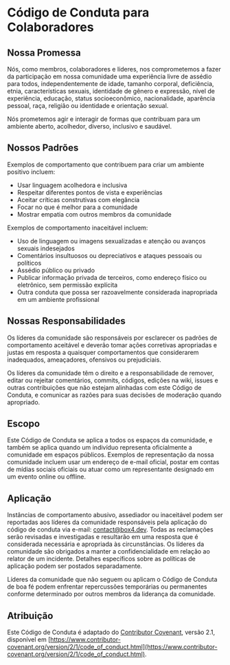 # Código de Conduta para Colaboradores

## Nossa Promessa

Nós, como membros, colaboradores e líderes, nos comprometemos a fazer da participação em nossa comunidade uma experiência livre de assédio para todos, independentemente de idade, tamanho corporal, deficiência, etnia, características sexuais, identidade de gênero e expressão, nível de experiência, educação, status socioeconômico, nacionalidade, aparência pessoal, raça, religião ou identidade e orientação sexual.

Nós prometemos agir e interagir de formas que contribuam para um ambiente aberto, acolhedor, diverso, inclusivo e saudável.

## Nossos Padrões

Exemplos de comportamento que contribuem para criar um ambiente positivo incluem:

* Usar linguagem acolhedora e inclusiva
* Respeitar diferentes pontos de vista e experiências
* Aceitar críticas construtivas com elegância
* Focar no que é melhor para a comunidade
* Mostrar empatia com outros membros da comunidade

Exemplos de comportamento inaceitável incluem:

* Uso de linguagem ou imagens sexualizadas e atenção ou avanços sexuais indesejados
* Comentários insultuosos ou depreciativos e ataques pessoais ou políticos
* Assédio público ou privado
* Publicar informação privada de terceiros, como endereço físico ou eletrônico, sem permissão explícita
* Outra conduta que possa ser razoavelmente considerada inapropriada em um ambiente profissional

## Nossas Responsabilidades

Os líderes da comunidade são responsáveis por esclarecer os padrões de comportamento aceitável e deverão tomar ações corretivas apropriadas e justas em resposta a quaisquer comportamentos que considerarem inadequados, ameaçadores, ofensivos ou prejudiciais.

Os líderes da comunidade têm o direito e a responsabilidade de remover, editar ou rejeitar comentários, commits, códigos, edições na wiki, issues e outras contribuições que não estejam alinhadas com este Código de Conduta, e comunicar as razões para suas decisões de moderação quando apropriado.

## Escopo

Este Código de Conduta se aplica a todos os espaços da comunidade, e também se aplica quando um indivíduo representa oficialmente a comunidade em espaços públicos. Exemplos de representação da nossa comunidade incluem usar um endereço de e-mail oficial, postar em contas de mídias sociais oficiais ou atuar como um representante designado em um evento online ou offline.

## Aplicação

Instâncias de comportamento abusivo, assediador ou inaceitável podem ser reportadas aos líderes da comunidade responsáveis pela aplicação do código de conduta via e-mail: [contact@box4.dev](mailto:contact@box4.dev). Todas as reclamações serão revisadas e investigadas e resultarão em uma resposta que é considerada necessária e apropriada às circunstâncias. Os líderes da comunidade são obrigados a manter a confidencialidade em relação ao relator de um incidente. Detalhes específicos sobre as políticas de aplicação podem ser postados separadamente.

Líderes da comunidade que não seguem ou aplicam o Código de Conduta de boa fé podem enfrentar repercussões temporárias ou permanentes conforme determinado por outros membros da liderança da comunidade.

## Atribuição

Este Código de Conduta é adaptado do [Contributor Covenant](https://www.contributor-covenant.org), versão 2.1, disponível em [https://www.contributor-covenant.org/version/2/1/code_of_conduct.html](https://www.contributor-covenant.org/version/2/1/code_of_conduct.html).
